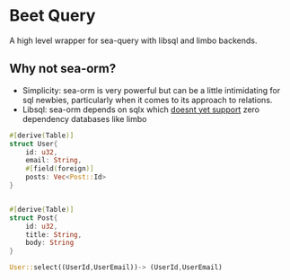 # Beet Query

A high level wrapper for sea-query with libsql and limbo backends.

## Why not sea-orm?

- Simplicity: sea-orm is very powerful but can be a little intimidating for sql newbies, particularly when it comes to its approach to relations.
- Libsql: sea-orm depends on sqlx which [doesnt yet support](https://github.com/launchbadge/sqlx/issues/2674) zero dependency databases like limbo




```rust
#[derive(Table)]
struct User{
	id: u32,
	email: String,
	#[field(foreign)]
	posts: Vec<Post::Id>
}


#[derive(Table)]
struct Post{
	id: u32,
	title: String,
	body: String
}

User::select((UserId,UserEmail))-> (UserId,UserEmail)

```